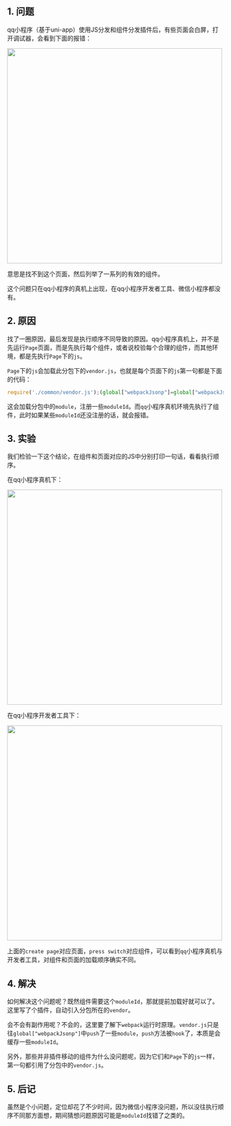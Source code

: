 ## 1. 问题

qq小程序（基于uni-app）使用JS分发和组件分发插件后，有些页面会白屏，打开调试器，会看到下面的报错：

<img src="https://mike-1255355338.cos.ap-guangzhou.myqcloud.com/article/2023/5/own_mike_a0f5dfd42aa98ffea0.jpg" width="500">

意思是找不到这个页面，然后列举了一系列的有效的组件。

这个问题只在qq小程序的真机上出现，在qq小程序开发者工具、微信小程序都没有。

## 2. 原因

找了一圈原因，最后发现是执行顺序不同导致的原因。qq小程序真机上，并不是先运行`Page`页面，而是先执行每个组件，或者说校验每个合理的组件，而其他环境，都是先执行`Page`下的`js`。

`Page`下的`js`会加载此分包下的`vendor.js`，也就是每个页面下的`js`第一句都是下面的代码：

```js
require('./common/vendor.js');(global["webpackJsonp"]=global["webpackJsonp"]||[]).push()
```

这会加载分包中的`module`，注册一些`moduleId`。而`qq`小程序真机环境先执行了组件，此时如果某些`moduleId`还没注册的话，就会报错。

## 3. 实验

我们检验一下这个结论，在组件和页面对应的JS中分别打印一句话，看看执行顺序。

在qq小程序真机下：

<img src="https://mike-1255355338.cos.ap-guangzhou.myqcloud.com/article/2023/5/own_mike_5c035aeb5615e7ef18.jpeg" width="500">

在qq小程序开发者工具下：

<img src="https://mike-1255355338.cos.ap-guangzhou.myqcloud.com/article/2023/5/own_mike_e92cb7473fdd00a4a7.jpeg" width="500">

上面的`create page`对应页面，`press switch`对应组件，可以看到`qq`小程序真机与开发者工具，对组件和页面的加载顺序确实不同。


## 4. 解决

如何解决这个问题呢？既然组件需要这个`moduleId`，那就提前加载好就可以了。这里写了个插件，自动引入分包所在的`vendor`。


会不会有副作用呢？不会的，这里要了解下`webpack`运行时原理。`vendor.js`只是往`global["webpackJsonp"]`中`push`了一些`module`，`push`方法被`hook`了，本质是会缓存一些`moduleId`。


另外，那些并非插件移动的组件为什么没问题呢，因为它们和`Page`下的`js`一样，第一句都引用了分包中的`vendor.js`。


## 5. 后记

虽然是个小问题，定位却花了不少时间，因为微信小程序没问题，所以没往执行顺序不同那方面想，期间猜想问题原因可能是`moduleId`找错了之类的。

